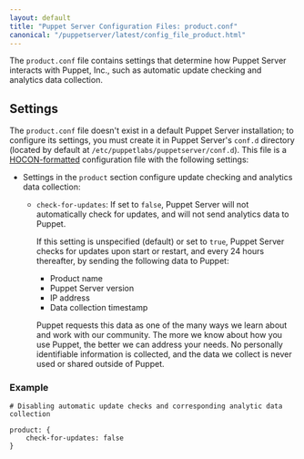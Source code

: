 ```yaml
---
layout: default
title: "Puppet Server Configuration Files: product.conf"
canonical: "/puppetserver/latest/config_file_product.html"
---
```


The `product.conf` file contains settings that determine how Puppet Server interacts with Puppet, Inc., such as automatic update checking and analytics data collection.

## Settings

The `product.conf` file doesn't exist in a default Puppet Server installation; to configure its settings, you must create it in Puppet Server's `conf.d` directory (located by default at `/etc/puppetlabs/puppetserver/conf.d`). This file is a [HOCON-formatted](https://github.com/typesafehub/config/blob/master/HOCON.md) configuration file with the following settings:

-   Settings in the `product` section configure update checking and analytics data collection:

    -   `check-for-updates`: If set to `false`, Puppet Server will not automatically check for updates, and will not send analytics data to Puppet. 
    
        If this setting is unspecified (default) or set to `true`, Puppet Server checks for updates upon start or restart, and every 24 hours thereafter, by sending the following data to Puppet:
        
        -   Product name
        -   Puppet Server version
        -   IP address
        -   Data collection timestamp 
        
        Puppet requests this data as one of the many ways we learn about and work with our community. The more we know about how you use Puppet, the better we can address your needs. No personally identifiable information is collected, and the data we collect is never used or shared outside of Puppet. 

### Example

``` hocon
# Disabling automatic update checks and corresponding analytic data collection

product: {
    check-for-updates: false
}
```
